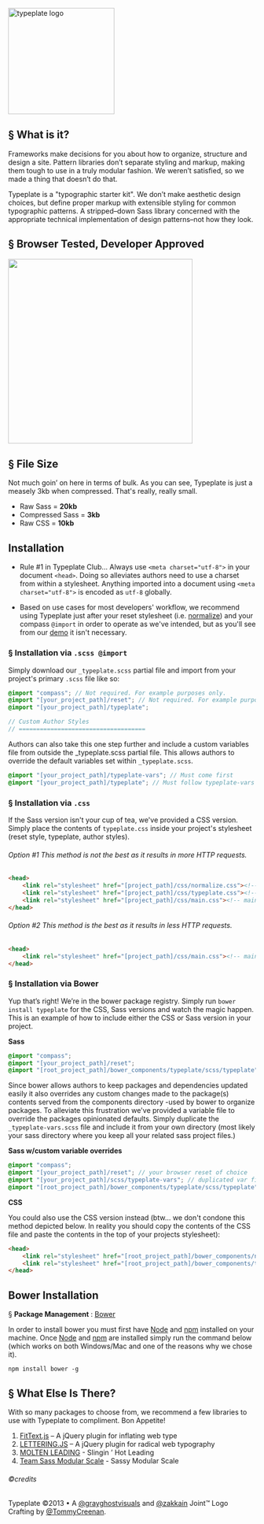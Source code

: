<a href="//typeplate.com"><img src="http://typeplate.com/img/logo.png" alt="typeplate logo" width="216" height="216"></a>

## &sect; What is it?
Frameworks make decisions for you about how to organize, structure and design a site. Pattern libraries don&rsquo;t separate styling and markup, making them tough to use in a truly modular fashion. We weren&rsquo;t satisfied, so we made a thing that doesn&rsquo;t do that.

Typeplate is a "typographic starter kit". We don&rsquo;t make aesthetic design choices, but define proper markup with extensible styling for common typographic patterns. A stripped&ndash;down Sass library concerned with the appropriate technical implementation of design patterns&ndash;not how they look.

## &sect; Browser Tested, Developer Approved
<img src="https://raw.github.com/paulirish/browser-logos/master/main-desktop.png" alt="" width="375">

## &sect; File Size
Not much goin&rsquo; on here in terms of bulk. As you can see, Typeplate is just a measely 3kb when compressed. That's really, really small.

- Raw Sass = **20kb**
- Compressed Sass = **3kb**
- Raw CSS = **10kb**

## Installation

- Rule #1 in Typeplate Club… Always use ``<meta charset="utf-8">`` in your document ``<head>``. Doing so alleviates authors need to use a charset from within a stylesheet. Anything imported into a document using ``<meta charset="utf-8">`` is encoded as ``utf-8`` globally.

- Based on use cases for most developers' workflow, we recommend using Typeplate just after your reset stylesheet (i.e. [normalize](http://necolas.github.com/normalize.css)) and your compass ``@import`` in order to operate as we've intended, but as you'll see from our <a href="http://typeplate.com/demo">demo</a> it isn't necessary.

### &sect; Installation via ``.scss @import``

Simply download our ``_typeplate.scss`` partial file and import from your project's primary ``.scss`` file like so:

```scss
@import "compass"; // Not required. For example purposes only.
@import "[your_project_path]/reset"; // Not required. For example purposes only.
@import "[your_project_path]/typeplate";

// Custom Author Styles
// ====================================
```

Authors can also take this one step further and include a custom variables file from outside the _typeplate.scss partial file. This allows authors to override the default variables set within ``_typeplate.scss``.

```scss
@import "[your_project_path]/typeplate-vars"; // Must come first
@import "[your_project_path]/typeplate"; // Must follow typeplate-vars
```

### &sect; Installation via ``.css``

If the Sass version isn't your cup of tea, we've provided a CSS version. Simply place the contents of ``typeplate.css`` inside your project's stylesheet (reset style, typeplate, author styles).

###### Option #1 This method is not the best as it results in more HTTP requests.
```html
<head>
    <link rel="stylesheet" href="[project_path]/css/normalize.css"><!-- Reset of your choice (optional). We like normalize even though it's not a reset -->
    <link rel="stylesheet" href="[project_path]/css/typeplate.css"><!-- typeplate styles -->
    <link rel="stylesheet" href="[project_path]/css/main.css"><!-- main stylesheet -->
</head>
```

###### Option #2 This method is the best as it results in less HTTP requests.

```html
<head>
    <link rel="stylesheet" href="[project_path]/css/main.css"><!-- main stylesheet with typeplate.css inside -->
</head>
```

### &sect; Installation via Bower

Yup that&rsquo;s right! We&rsquo;re in the bower package registry. Simply run ``bower install typeplate`` for the CSS, Sass versions and watch the magic happen. This is an example of how to include either the CSS or Sass version in your project.

**Sass**

```scss
@import "compass";
@import "[your_project_path]/reset";
@import "[root_project_path]/bower_components/typeplate/scss/typeplate";
```

Since bower allows authors to keep packages and dependencies updated easily it also overrides any custom changes made to the package(s) contents served from the components directory -used by bower to organize packages. To alleviate this frustration we've provided a variable file to override the packages opinionated defaults. Simply duplicate the ``_typeplate-vars.scss`` file and include it from your own directory (most likely your sass directory where you keep all your related sass project files.)

**Sass w/custom variable overrides**

```scss
@import "compass";
@import "[your_project_path]/reset"; // your browser reset of choice
@import "[your_project_path]/scss/typeplate-vars"; // duplicated var file outside bower's components directory
@import "[root_project_path]/bower_components/typeplate/scss/typeplate"; // the bower package directory and included file
```

**CSS**

You could also use the CSS version instead (btw… we don't condone this method depicted below. In reality you should copy the contents of the CSS file and paste the contents in the top of your projects stylesheet):

```html
<head>
    <link rel="stylesheet" href="[root_project_path]/bower_components/normalize-css/normalize.css">
    <link rel="stylesheet" href="[root_project_path]/bower_components/typeplate/css/typeplate.css">
</head>
```
## Bower Installation

&sect; **Package Management** : [Bower](https://github.com/bower/bower)

In order to install bower you must first have [Node](http://nodejs.org) and [npm](https://npmjs.org) installed on your machine. Once [Node](http://nodejs.org) and [npm](https://npmjs.org) are installed simply run the command below  (which works on both Windows/Mac and one of the reasons why we chose it).

    npm install bower -g

## &sect; What Else Is There?
With so many packages to choose from, we recommend a few libraries to use with Typeplate to compliment. Bon Appetite!

1. [FitText.js](http://fittextjs.com) &ndash; A jQuery plugin for inflating web type
2. [LETTERING.JS](http://letteringjs.com) &ndash; A jQuery plugin for radical web typography
3. [MOLTEN LEADING](https://github.com/Wilto/Molten-Leading) - Slingin &rsquo; Hot Leading
4. [Team Sass Modular Scale](https://github.com/Team-Sass/modular-scale) - Sassy Modular Scale

###### ©credits
Typeplate &copy;2013 &bull; A [@grayghostvisuals](https://twitter.com/gryghostvisuals) and [@zakkain](https://twitter.com/zakkain) Joint™
Logo Crafting by [@TommyCreenan](https://twitter.com/TommyCreenan).